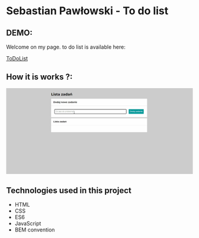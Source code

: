 # Sebastian Pawłowski - To do list

## DEMO:

Welcome on my page. to do list is available here:

[ToDoList](https://zibo27.github.io/ListaZadan/)

## How it is works ?: 
![lista zadań](https://github.com/zibo27/zadanie_6/blob/main/images/lista%20zadan.gif?raw=true)

## Technologies used in this project

- HTML
- CSS
- ES6
- JavaScript
- BEM convention